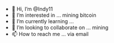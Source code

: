 - 👋 Hi, I’m @Indy11
- 👀 I’m interested in ... mining bitcoin 
- 🌱 I’m currently learning ...
- 💞️ I’m looking to collaborate on ... mining
- 📫 How to reach me ...
via email
<!---
Indy11/Indy11 is a ✨ special ✨ repository because its `README.md` (this file) appears on your GitHub profile.
You can click the Preview link to take a look at your changes.
--->
